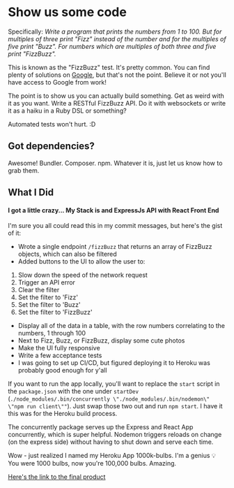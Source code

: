 # Show us some code #

Specifically: *Write a program that prints the numbers from 1 to 100. But for multiples of three print "Fizz" instead of the number and for the multiples of five print "Buzz". For numbers which are multiples of both three and five print "FizzBuzz".*

This is known as the "FizzBuzz" test. It's pretty common. You can find plenty of solutions on [Google](http://lmgtfy.com/?q=fizz+buzz), but that's not the point. Believe it or not you'll have access to Google from work!

The point is to show us you can actually build something. Get as weird with it as you want. Write a RESTful FizzBuzz API. Do it with websockets or write it as a haiku in a Ruby DSL or something?

Automated tests won't hurt. :D

## Got dependencies? ##

Awesome! Bundler. Composer. npm. Whatever it is, just let us know how to grab them.


## What I Did ##

#### I got a little crazy... My Stack is and ExpressJs API with React Front End ####

<p>I'm sure you all could read this in my commit messages, but here's the gist of it:</p>

- Wrote a single endpoint `/fizzBuzz` that returns an array of FizzBuzz objects, which can also be filtered
- Added buttons to the UI to allow the user to:
1. Slow down the speed of the network request
2. Trigger an API error
3. Clear the filter
4. Set the filter to 'Fizz'
5. Set the filter to 'Buzz'
6. Set the filter to 'FizzBuzz'

- Display all of the data in a table, with the row numbers correlating to the numbers, 1 through 100
- Next to Fizz, Buzz, or FizzBuzz, display some cute photos
- Make the UI fully responsive
- Write a few acceptance tests
- I was going to set up CI/CD, but figured deploying it to Heroku was probably good enough for y'all

If you want to run the app locally, you'll want to replace the `start` script in the `package.json` with the one under `startDev` (`./node_modules/.bin/concurrently \"./node_modules/.bin/nodemon\" \"npm run client\""`). Just swap those two out and run `npm start`. I have it this was for the Heroku build process.

The concurrently package serves up the Express and React App concurrently, which is super helpful. Nodemon triggers reloads on change (on the express side) without having to shut down and serve each time.

Wow - just realized I named my Heroku App 1000k-bulbs. I'm a genius 💡 You were 1000 bulbs, now you're 100,000 bulbs. Amazing.

[Here's the link to the final product](https://fizz-buzz-1000k-bulbs.herokuapp.com/)
